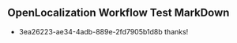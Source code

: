 ## OpenLocalization Workflow Test MarkDown
* 3ea26223-ae34-4adb-889e-2fd7905b1d8b thanks!

<!--HONumber=Aug16_HO4-->


